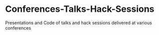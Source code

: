 # Conferences-Talks-Hack-Sessions
Presentations and Code of talks and hack sessions delivered at various conferences

